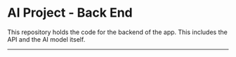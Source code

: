 # AI Project - Back End

This repository holds the code for the backend of the app. This includes the API and the AI model itself.

---
